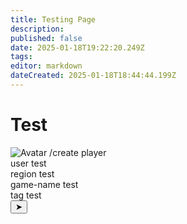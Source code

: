 ```yaml
---
title: Testing Page
description: 
published: false
date: 2025-01-18T19:22:20.249Z
tags: 
editor: markdown
dateCreated: 2025-01-18T18:44:44.199Z
---
```


# Test

<div class="chat-container">
    <div class="chat-bar">
        <img src="https://zoe-discord-bot.ch/img/favicon.ico" alt="Avatar" class="avatar">
        <span class="command-text">/create player</span>
        <div class="parameters">
            <div class="parameter">
                <span class="parameter-label">user</span>
                <span class="parameter-value">test</span>
            </div>
            <div class="parameter">
                <span class="parameter-label">region</span>
                <span class="parameter-value">test</span>
            </div>
            <div class="parameter">
                <span class="parameter-label">game-name</span>
                <span class="parameter-value">test</span>
            </div>
            <div class="parameter">
                <span class="parameter-label">tag</span>
                <span class="parameter-value">test</span>
            </div>
        </div>
        <button class="send-btn">&#10148;</button> 
    </div>
</div>

